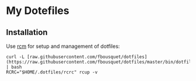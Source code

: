 # My Dotefiles

## Installation

Use [rcm](https://github.com/thoughtbot/rcm "thoughtbot/rcm · GitHub") for setup and management of dotfiles:

    curl -L [raw.githubusercontent.com/fbousquet/dotfiles](https://raw.githubusercontent.com/fbousquet/dotfiles/master/bin/dotfiles) | bash
    RCRC="$HOME/.dotfiles/rcrc" rcup -v
